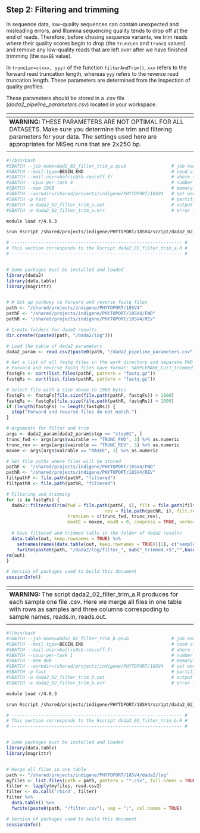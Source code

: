 ## **Step 2: Filtering and trimming**
In sequence data, low-quality sequences can contain unexpected and misleading errors, and Illumina sequencing quality tends to drop off at the end of reads.
Therefore, before chosing sequence variants, we trim reads where their quality scores begin to drop (the `truncLen` and `truncQ` values) and remove any low-quality reads that are left over after we have finished trimming (the `maxEE` value).

In `truncLen=c(xxx, yyy)` of the function `filterAndTrim()`, `xxx` refers to the forward read truncation length, whereas `yyy` refers to the reverse read truncation length. These parameters are determined from the inspection of quality profiles.

These parameters should be stored in a .csv file (*dada2_pipeline_parameters.csv*) located in your workspace.

| <span> |
| :------------------------------------------------------------------------------------------------------------ |
| **WARNING:** THESE PARAMETERS ARE NOT OPTIMAL FOR ALL DATASETS. Make sure you determine the trim and filtering parameters for your data. The settings used here are appropriates for MiSeq runs that are 2x250 bp. |
| <span> |

```bash
#!/bin/bash
#SBATCH --job-name=dad2_02_filter_trim_a.qsub                 # job name
#SBATCH --mail-type=BEGIN,END                                 # send a mail at the begining/end of job
#SBATCH --mail-user=balric@sb-roscoff.fr                      # where to send mail
#SBATCH --cpus-per-task 4                                     # number of CPUs required per task
#SBATCH --mem 10GB                                            # memory per processor
#SBATCH --workdir=/shared/projects/indigene/PHYTOPORT/18SV4   # set working directory
#SBATCH -p fast                                               # partition
#SBATCH -o dada2_02_filter_trim_a.out                         # output file
#SBATCH -e dada2_02_filter_trim_a.err                         # error file

module load r/4.0.3

srun Rscript /shared/projects/indigene/PHYTOPORT/18SV4/script/dada2_02_filter_trim_a.R
```

```r
# ---------------------------------------------------------------- #
# This section corresponds to the Rscript dada2_02_filter_trim_a.R #
# ---------------------------------------------------------------- #


# Some packages must be installed and loaded
library(dada2)
library(data.table)
library(magrittr)


# # Set up pathway to forward and reverse fastq files
path <- "/shared/projects/indigene/PHYTOPORT/18SV4"
pathF <- "/shared/projects/indigene/PHYTOPORT/18SV4/FWD" 
pathR <- "/shared/projects/indigene/PHYTOPORT/18SV4/REV"

# Create folders for dada2 results
dir.create((paste0(path, "/dada2/log")))

# Load the table of dada2 parameters
dada2_param <- read.csv2(paste0(path, "/dada2_pipeline_parameters.csv"), header = TRUE, stringsAsFactors = FALSE)

# Get a list of all fastq files in the work directory and separate FWD and REV 
# Forward and reverse fastq files have format: SAMPLENAME_Cut1_trimmed.fastq.gz and SAMPLENAME_Cut1_trimmed.fastq.gz
fastqFs <- sort(list.files(pathF, pattern = "fastq.gz"))
fastqRs <- sort(list.files(pathR, pattern = "fastq.gz"))

# Select file with a size above to 1000 bytes
fastqFs <- fastqFs[file.size(file.path(pathF, fastqFs)) > 1000]
fastqRs <- fastqRs[file.size(file.path(pathR, fastqRs)) > 1000]
if (length(fastqFs) != length(fastqRs)) {
  stop("Forward and reverse files do not match.")
}

# Arguments for filter and trim
args <- dada2_param[dada2_param$step == "step01", ]
trunc_fwd <- args[args$vairable == "TRUNC_FWD", 3] %>% as.numeric
trunc_rev <- args[args$vairable == "TRUNC_REV", 3] %>% as.numeric
maxee <- args[args$vairable == "MAXEE", 3] %>% as.numeric

# Set file paths where files will be stored
pathF <- "/shared/projects/indigene/PHYTOPORT/18SV4/FWD" 
pathR <- "/shared/projects/indigene/PHYTOPORT/18SV4/REV"
filtpathF <- file.path(pathF, "filtered") 
filtpathR <- file.path(pathR, "filtered")

# Filtering and trimming
for (i in fastqFs) {
  dada2::filterAndTrim(fwd = file.path(pathF, i), filt = file.path(filtpathF, i),
                                     rev = file.path(pathR, i), filt.rev = file.path(filtpathR, i), 
                       truncLen = c(trunc_fwd, trunc_rev),
                       maxEE = maxee, maxN = 0, compress = TRUE, verbose = TRUE, multithread = FALSE) -> out
  
  # Save filtered and trimmed table in the folder of dada2 results
  data.table(out, keep.rownames = TRUE) %>% 
    setnames(names(data.table(out, keep.rownames = TRUE))[1], c("sample")) %>% 
    fwrite(paste0(path, "/dada2/log/filter_", sub("_trimmed.+$","",basename(i)), ".csv"), sep = ";", col.names = TRUE)
rm(out)
}

# Version of packages used to build this document
sessionInfo()
```
| <span> |
| :------------------------------------------------------------------------------------------------------------ |
| **WARNING:** The script dada2_02_filter_trim_a.R produces for each sample one file .csv. Here we merge all files in one table with rows as samples and three columns  correspoding to sample names, reads.in, reads.out. |
| <span> |

```bash
#!/bin/bash
#SBATCH --job-name=dada2_02_filter_trim_b.qsub                # job name
#SBATCH --mail-type=BEGIN,END                                 # send a mail at the begining/end of job
#SBATCH --mail-user=balric@sb-roscoff.fr                      # where to send mail
#SBATCH --cpus-per-task 1                                     # number of CPUs required per task
#SBATCH --mem 4GB                                             # memory per processor
#SBATCH --workdir=/shared/projects/indigene/PHYTOPORT/18SV4   # set working directory
#SBATCH -p fast                                               # partition
#SBATCH -o dada2_02_filter_trim_b.out                         # output file
#SBATCH -e dada2_02_filter_trim_b.err                         # error file

module load r/4.0.3

srun Rscript /shared/projects/indigene/PHYTOPORT/18SV4/script/dada2_02_filter_trim_b.R
```

```r
# ---------------------------------------------------------------- #
# This section corresponds to the Rscript dada2_02_filter_trim_b.R #
# ---------------------------------------------------------------- #


# Some packages must be installed and loaded
library(data.table)
library(magrittr)


# Merge all files in one table
path <- "/shared/projects/indigene/PHYTOPORT/18SV4/dada2/log"
myfiles <- list.files(path = path, pattern = "*.csv", full.names = TRUE)
filter <- lapply(myfiles, read.csv2)
filter <- do.call('rbind', filter)
filter %>% 
  data.table() %>%
  fwrite(paste0(path, "/filter.csv"), sep = ";", col.names = TRUE)

# Version of packages used to build this document
sessionInfo()
```
